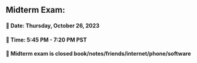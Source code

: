 ## Midterm Exam: 

#### &#x1F34F; Date: Thursday, October 26, 2023

#### &#x1F34F; Time: 5:45 PM - 7:20 PM PST

#### &#x1F34F; Midterm exam is closed book/notes/friends/internet/phone/software

